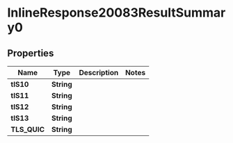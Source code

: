 # InlineResponse20083ResultSummary0

## Properties
Name | Type | Description | Notes
------------ | ------------- | ------------- | -------------
**tlS10** | **String** |  | 
**tlS11** | **String** |  | 
**tlS12** | **String** |  | 
**tlS13** | **String** |  | 
**TLS_QUIC** | **String** |  | 
